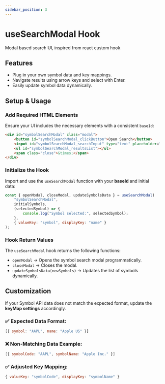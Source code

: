 ```yaml
---
sidebar_position: 3
---
```


# useSearchModal Hook

Modal based search UI, inspired from react custom hook

## Features
-  Plug in your own symbol data and key mappings.
-  Navigate results using arrow keys and select with Enter.
-  Easily update symbol data dynamically.

## Setup & Usage

###  Add Required HTML Elements
Ensure your UI includes the necessary elements with a consistent `baseId`:
```html
<div id="symbolSearchModal" class="modal">
    <button id="symbolSearchModal_clickButton">Open Search</button>
    <input id="symbolSearchModal_searchInput" type="text" placeholder="Search symbols..." />
    <ul id="symbolSearchModal_resultsList"></ul>
    <span class="close">&times;</span>
</div>
```

###  Initialize the Hook

Import and use the `useSearchModal` function with your **baseId** and initial data:

```js
const { openModal, closeModal, updateSymbolsData } = useSearchModal(
    "symbolSearchModal",
    initialSymbols,
    (selectedSymbol) => {
        console.log("Symbol selected:", selectedSymbol);
    },
    { valueKey: "symbol", displayKey: "name" }
);

```

### Hook Return Values
The `useSearchModal` hook returns the following functions:

- `openModal` → Opens the symbol search modal programmatically.
- `closeModal` → Closes the modal.
- `updateSymbolsData(newSymbols)` → Updates the list of symbols dynamically.


## Customization
If your Symbol API data does not match the expected format, update the **keyMap settings** accordingly.  

### ✅ Expected Data Format:  
```js
[{ symbol: "AAPL", name: "Apple US" }]
```

### ❌ Non-Matching Data Example:  
```js
[{ symbolCode: "AAPL", symbolName: "Apple Inc." }]
```

### ✅ Adjusted Key Mapping:  
```js
{ valueKey: "symbolCode", displayKey: "symbolName" }